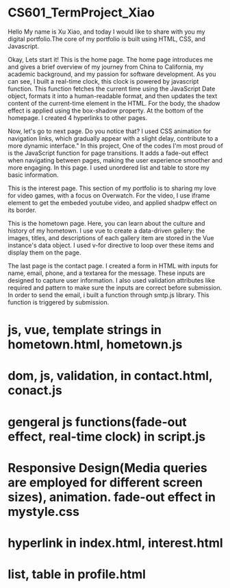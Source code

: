 # CS601_TermProject_Xiao
 
Hello My name is Xu Xiao, and today I would like to share with you my digital portfolio.The core of my portfolio is built using HTML, CSS, and Javascript.

Okay, Lets start it! This is the home page. The home page introduces me and gives a brief overview of my journey from China to California, my academic background, and my passion for software development. As you can see, I built a real-time clock, this clock is powered by javascript function.  This function fetches the current time using the JavaScript Date object, formats it into a human-readable format, and then updates the text content of the current-time element in the HTML. For the body, the shadow effect is applied using the box-shadow property. At the bottom of the homepage. I created 4 hyperlinks to other pages.

Now, let's go to next page. Do you notice that? I used CSS animation for navigation links, which gradually appear with a slight delay, contribute to a more dynamic interface." In this project, One of the codes I'm most proud of is the JavaScript function for page transitions. It adds a fade-out effect when navigating between pages, making the user experience smoother and more engaging. In this page. I used unordered list and table to store my basic information.

This is the interest page.  This section of my portfolio is to sharing my love for video games, with a focus on Overwatch. For the video, I use iframe element to get the embeded youtube video, and applied shadpw effect on its border.

This is the hometown page. Here, you can learn about the culture and history of my hometown. I use vue to create a data-driven gallery: the images, titles, and descriptions of each gallery item are stored in the Vue instance's data object. I used v-for directive to loop over these items and display them on the page. 

The last page is the contact page. I created a form in HTML with inputs for name, email, phone, and a textarea for the message. These inputs are designed to capture user information. I also used validation attributes like required and pattern to make sure the inputs are correct before submission. In order to send the email, i built a function through smtp.js library. This function is triggered by submission. 


# js, vue, template strings in hometown.html, hometown.js
# dom, js, validation, in contact.html, conact.js
# gengeral js functions(fade-out effect, real-time clock) in script.js
# Responsive Design(Media queries are employed for different screen sizes), animation. fade-out effect in mystyle.css
# hyperlink in index.html, interest.html
# list, table in profile.html
